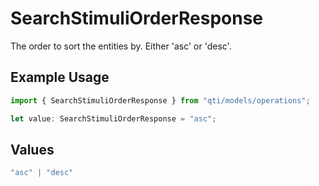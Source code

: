 # SearchStimuliOrderResponse

The order to sort the entities by. Either 'asc' or 'desc'.

## Example Usage

```typescript
import { SearchStimuliOrderResponse } from "qti/models/operations";

let value: SearchStimuliOrderResponse = "asc";
```

## Values

```typescript
"asc" | "desc"
```